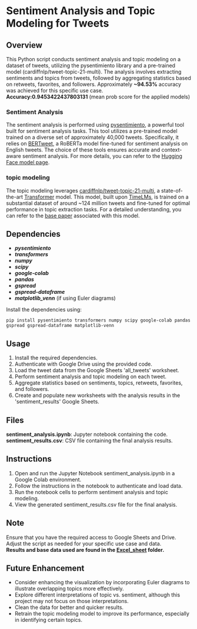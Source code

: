 # Sentiment Analysis and Topic Modeling for Tweets
## Overview
This Python script conducts sentiment analysis and topic modeling on a dataset of tweets, utilizing the pysentimiento library and a pre-trained model (cardiffnlp/tweet-topic-21-multi). The analysis involves extracting sentiments and topics from tweets, followed by aggregating statistics based on retweets, favorites, and followers. Approximately **~94.53%** accuracy was achieved for this specific use case.\
**Accuracy:0.9453422437803131** (mean prob score for the applied models)
### Sentiment Analysis
The sentiment analysis is performed using [pysentimiento](https://github.com/pysentimiento/pysentimiento), a powerful tool built for sentiment analysis tasks. This tool utilizes a pre-trained model trained on a diverse set of approximately 40,000 tweets. Specifically, it relies on [BERTweet](https://github.com/VinAIResearch/BERTweet), a RoBERTa model fine-tuned for sentiment analysis on English tweets. The choice of these tools ensures accurate and context-aware sentiment analysis. For more details, you can refer to the [Hugging Face model page](https://huggingface.co/finiteautomata/bertweet-base-sentiment-analysis).
### topic modeling 
The topic modeling leverages [cardiffnlp/tweet-topic-21-multi](https://huggingface.co/cardiffnlp/tweet-topic-21-multi), a state-of-the-art [Transformer](https://huggingface.co/learn/nlp-course/chapter1/4?fw=pt) model. This model, built upon [TimeLMs](https://github.com/cardiffnlp/timelms), is trained on a substantial dataset of around ~124 million tweets and fine-tuned for optimal performance in topic extraction tasks. For a detailed understanding, you can refer to the [base paper](https://arxiv.org/abs/2209.09824) associated with this model.

## Dependencies
  - ***pysentimiento***
  - ***transformers***
  - ***numpy***
  - ***scipy***
  - ***google-colab***
  - ***pandas***
  - ***gspread***
  - ***gspread-dataframe***
  - ***matplotlib_venn*** (if using Euler diagrams)
    
Install the dependencies using:
```
pip install pysentimiento transformers numpy scipy google-colab pandas gspread gspread-dataframe matplotlib-venn
```
## Usage
1. Install the required dependencies.
2. Authenticate with Google Drive using the provided code.
3. Load the tweet data from the Google Sheets 'all_tweets' worksheet.
4. Perform sentiment analysis and topic modeling on each tweet.
5. Aggregate statistics based on sentiments, topics, retweets, favorites, and followers.
6. Create and populate new worksheets with the analysis results in the 'sentiment_results' Google Sheets.

## Files
**sentiment_analysis.ipynb**: Jupyter notebook containing the code.\
**sentiment_results.csv**: CSV file containing the final analysis results.

## Instructions
1. Open and run the Jupyter Notebook sentiment_analysis.ipynb in a Google Colab environment.
2. Follow the instructions in the notebook to authenticate and load data.
3. Run the notebook cells to perform sentiment analysis and topic modeling.
4. View the generated sentiment_results.csv file for the final analysis.

## Note
Ensure that you have the required access to Google Sheets and Drive.
Adjust the script as needed for your specific use case and data.\
**Results and base data used are found in the [Excel_sheet](https://github.com/ShreehariA/twitter-data-analysis/tree/main/Excel_file) folder.**

## Future Enhancement 
- Consider enhancing the visualization by incorporating Euler diagrams to illustrate overlapping topics more effectively.
- Explore different interpretations of topic vs. sentiment, although this project may not focus on those interpretations.
- Clean the data for better and quicker results.
- Retrain the topic modeling model to improve its performance, especially in identifying certain topics.

